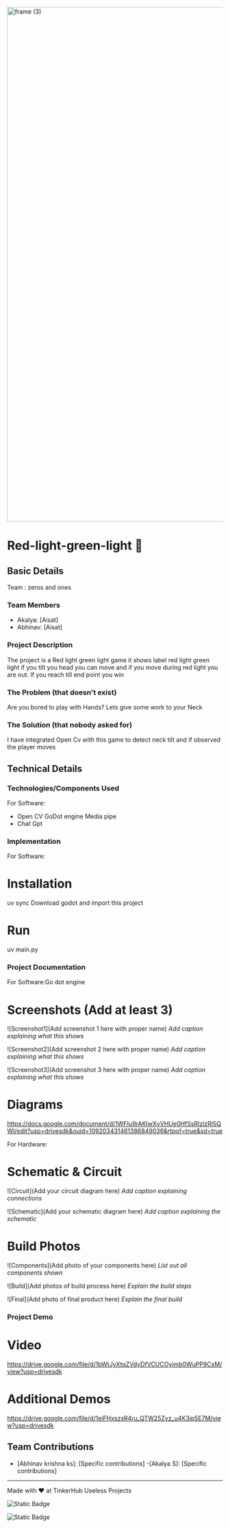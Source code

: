 <img width="3188" height="1202" alt="frame (3)" src="https://github.com/user-attachments/assets/517ad8e9-ad22-457d-9538-a9e62d137cd7" />


# Red-light-green-light 🎯


## Basic Details
 Team : zeros and ones


### Team Members
- Akalya:  [Aisat]
- Abhinav: [Aisat]

### Project Description
The project is a Red light green light game it shows label red light green light if you tilt you head you can move and if you move during red light you are out. If you reach till end point you win


### The Problem (that doesn't exist)
Are you bored to play with Hands? Lets give some work to your Neck



### The Solution (that nobody asked for)
I have integrated Open Cv with this game to detect neck tilt and if observed the player moves 


## Technical Details
### Technologies/Components Used
For Software:
- Open CV
  GoDot engine
  Media pipe
- Chat Gpt
  
### Implementation
For Software:
# Installation
uv sync
Download godot and import this project


# Run
uv main.py


### Project Documentation
For Software:Go dot engine

# Screenshots (Add at least 3)
![Screenshot1](Add screenshot 1 here with proper name)
*Add caption explaining what this shows*

![Screenshot2](Add screenshot 2 here with proper name)
*Add caption explaining what this shows*

![Screenshot3](Add screenshot 3 here with proper name)
*Add caption explaining what this shows*

# Diagrams
https://docs.google.com/document/d/1WFIu9rAKIwXvVHUe0HfSsRIzlzRl5QWl/edit?usp=drivesdk&ouid=109203431461386849036&rtpof=true&sd=true

For Hardware:

# Schematic & Circuit
![Circuit](Add your circuit diagram here)
*Add caption explaining connections*

![Schematic](Add your schematic diagram here)
*Add caption explaining the schematic*

# Build Photos
![Components](Add photo of your components here)
*List out all components shown*

![Build](Add photos of build process here)
*Explain the build steps*

![Final](Add photo of final product here)
*Explain the final build*

### Project Demo
# Video
https://drive.google.com/file/d/1bWtJyXtqZVdyDfVCUCOyimb0WuPP9CsM/view?usp=drivesdk


# Additional Demos
https://drive.google.com/file/d/1eiFHxszsR4ru_QTW25Zyz_u4K3ip5E7M/view?usp=drivesdk

## Team Contributions
- [Abhinav krishna ks]: [Specific contributions]
-[Akalya S]: [Specific contributions]

---
Made with ❤️ at TinkerHub Useless Projects 

![Static Badge](https://img.shields.io/badge/TinkerHub-24?color=%23000000&link=https%3A%2F%2Fwww.tinkerhub.org%2F)

![Static Badge](https://img.shields.io/badge/UselessProjects--25-25?link=https%3A%2F%2Fwww.tinkerhub.org%2Fevents%2FQ2Q1TQKX6Q%2FUseless%2520Projects)


